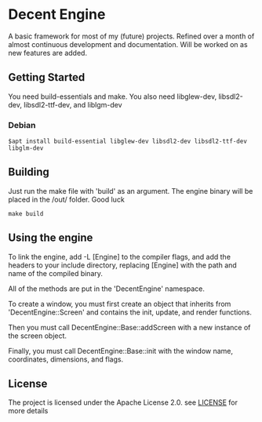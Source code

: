 # Decent Engine

A basic framework for most of my (future) projects. Refined over a month of almost continuous development and documentation. Will be worked on as new features are added.

## Getting Started

You need build-essentials and make. You also need libglew-dev, libsdl2-dev, libsdl2-ttf-dev, and liblgm-dev

### Debian
```
$apt install build-essential libglew-dev libsdl2-dev libsdl2-ttf-dev libglm-dev
```

## Building

Just run the make file with 'build' as an argument. The engine binary will be placed in the /out/ folder. Good luck

```
make build
```

## Using the engine

To link the engine, add -L [Engine] to the compiler flags, and add the headers to your include directory, replacing [Engine] with the path and name of the compiled binary.

All of the methods are put in the 'DecentEngine' namespace.

To create a window, you must first create an object that inherits from 'DecentEngine::Screen' and contains the init, update, and render functions.

Then you must call DecentEngine::Base::addScreen with a new instance of the screen object.

Finally, you must call DecentEngine::Base::init with the window name, coordinates, dimensions, and flags.

## License

The project is licensed under the Apache License 2.0. see [LICENSE](LICENSE) for more details
